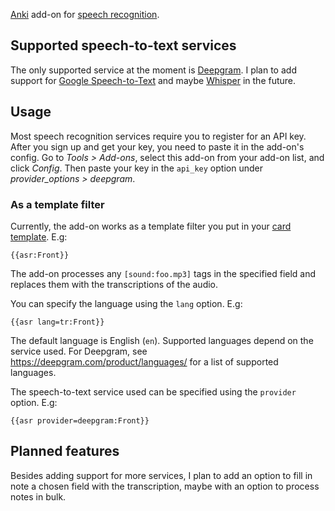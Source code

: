 [Anki](https://apps.ankiweb.net/) add-on for [speech recognition](https://en.wikipedia.org/wiki/Speech_recognition).

## Supported speech-to-text services

The only supported service at the moment is [Deepgram](https://deepgram.com/). I plan to add support for [Google Speech-to-Text](https://cloud.google.com/speech-to-text) and maybe [Whisper](https://github.com/openai/whisper) in the future.

## Usage

Most speech recognition services require you to register for an API key.
After you sign up and get your key, you need to paste it in the add-on's config. Go to _Tools > Add-ons_, select this add-on from your add-on list, and click _Config_. Then paste your key in the `api_key` option under _provider_options > deepgram_.

### As a template filter

Currently, the add-on works as a template filter you put in your [card template](https://docs.ankiweb.net/templates/intro.html). E.g:

```
{{asr:Front}}
```

The add-on processes any `[sound:foo.mp3]` tags in the specified field and replaces them with the transcriptions of the audio.

You can specify the language using the `lang` option. E.g:

```
{{asr lang=tr:Front}}
```

The default language is English (`en`). Supported languages depend on the service used. For Deepgram, see https://deepgram.com/product/languages/ for a list of supported languages.

The speech-to-text service used can be specified using the `provider` option. E.g:

```
{{asr provider=deepgram:Front}}
```

## Planned features

Besides adding support for more services, I plan to add an option to fill in note a chosen field with the transcription, maybe with an option to process notes in bulk.
